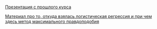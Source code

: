 [Презентация с прошлого курса](http://iosipoi.com/teachingfiles/stat3/S2.pdf)

[Материал про то, откуда взялась логистическая регрессия и при чем здесь метод максимального правдоподобия](https://mlcourse.ai/book/topic04/topic4_linear_models_part2_logit_likelihood_learning.html)
